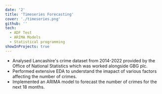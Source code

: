 ```yaml
---
date: '2'
title: 'Timeseries Forecasting'
cover: './timeseries.png'
github: ''
tech:
  - ADF Test
  - ARIMA Models
  - Statistical programming
showInProjects: true
---
```


- Analysed Lancashire's crime dataset from 2014-2022 provided by the Office of National Statistics which was worked alongside GBG plc.
- Performed extensive EDA to understand the imapact of various factors affecting the number of crimes.
- Implemented an ARIMA model to forecast the number of crimes for the next 18 months.
